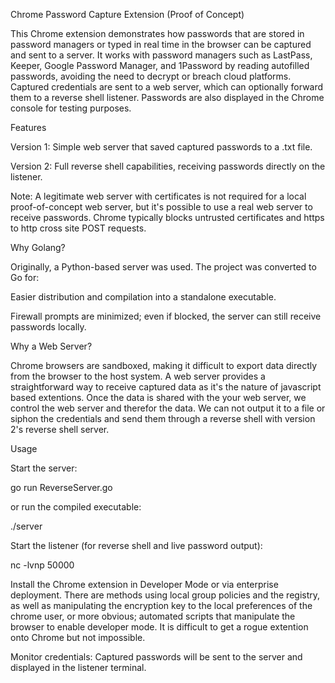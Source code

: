 Chrome Password Capture Extension (Proof of Concept)

This Chrome extension demonstrates how passwords that are stored in password managers or typed in real time in the browser can be captured and sent to a server. It works with password managers such as LastPass, Keeper, Google Password Manager, and 1Password by reading autofilled passwords, avoiding the need to decrypt or breach cloud platforms. Captured credentials are sent to a web server, which can optionally forward them to a reverse shell listener. Passwords are also displayed in the Chrome console for testing purposes.

Features

Version 1: Simple web server that saved captured passwords to a .txt file.

Version 2: Full reverse shell capabilities, receiving passwords directly on the listener.

Note: A legitimate web server with certificates is not required for a local proof-of-concept web server, but it's possible to use a real web server to receive passwords. Chrome typically blocks untrusted certificates and https to http cross site POST requests. 

Why Golang?

Originally, a Python-based server was used. The project was converted to Go for:

Easier distribution and compilation into a standalone executable.

Firewall prompts are minimized; even if blocked, the server can still receive passwords locally.

Why a Web Server?

Chrome browsers are sandboxed, making it difficult to export data directly from the browser to the host system. A web server provides a straightforward way to receive captured data as it's the nature of javascript based extentions. Once the data is shared with the your web server, we control the web server and therefor the data. We can not output it to a file or siphon the credentials and send them through a reverse shell with version 2's reverse shell server. 

Usage

Start the server:

go run ReverseServer.go


or run the compiled executable:

./server


Start the listener (for reverse shell and live password output):

nc -lvnp 50000


Install the Chrome extension in Developer Mode or via enterprise deployment. There are methods using local group policies and the registry, as well as manipulating the encryption key to the local preferences of the chrome user, or more obvious; automated scripts that manipulate the browser to enable developer mode. It is difficult to get a rogue extention onto Chrome but not impossible. 

Monitor credentials: Captured passwords will be sent to the server and displayed in the listener terminal.


